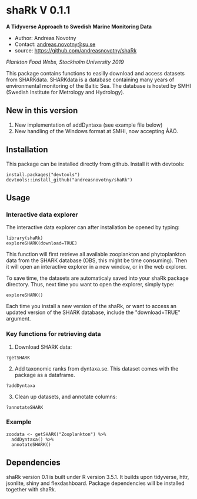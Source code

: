 # shaRk V 0.1.1
**A Tidyverse Approach to Swedish Marine Monitoring Data**


- Author: Andreas Novotny
- Contact: andreas.novotny@su.se
- source: https://github.com/andreasnovotny/shaRk

*Plankton Food Webs, Stockholm University 2019*

This package contains functions to easilly download and access datasets from SHARKdata.
SHARKdata is a database containing many years of environmental monitoring of the Baltic Sea. The database is hosted by SMHI (Swedish Institute for Metrology and Hydrology).

## New in this version

1. New implementation of addDyntaxa (see example file below)
2. New handling of the Windows format at SMHI, now accepting ÅÄÖ.

## Installation

This package can be installed directly from github. Install it with devtools:

```
install.packages("devtools")
devtools::install_github("andreasnovotny/shaRk")
```

## Usage

### Interactive data explorer

The interactive data explorer can after installation be opened by typing:
```
library(shaRk)
exploreSHARK(download=TRUE)
```
This function will first retrieve all available zooplankton and phytoplankton data from the SHARK database (OBS, this might be time consuming). Then it will open an interactive explorer in a new window, or in the web explorer.

To save time, the datasets are automaticaly saved into your shaRk package directory. Thus, next time you want to open the explorer, simply type:
```
exploreSHARK()
```
Each time you install a new version of the shaRk, or want to access an updated version of the SHARK database, include the "download=TRUE" argument.

### Key functions for retrieving data

1. Download SHARK data:
```
?getSHARK
```

2. Add taxonomic ranks from dyntaxa.se. This dataset comes with the package as a dataframe.
```
?addDyntaxa
```

3. Clean up datasets, and annotate columns:
```
?annotateSHARK
```

### Example

```
zoodata <- getSHARK("Zooplankton") %>% 
  addDyntaxa() %>%
  annotateSHARK()
```


## Dependencies

shaRk version 0.1 is built under R version 3.5.1.
It builds upon tidyverse, httr, jsonlite, shiny and flexdashboard. Package dependencies will be installed together with shaRk.

